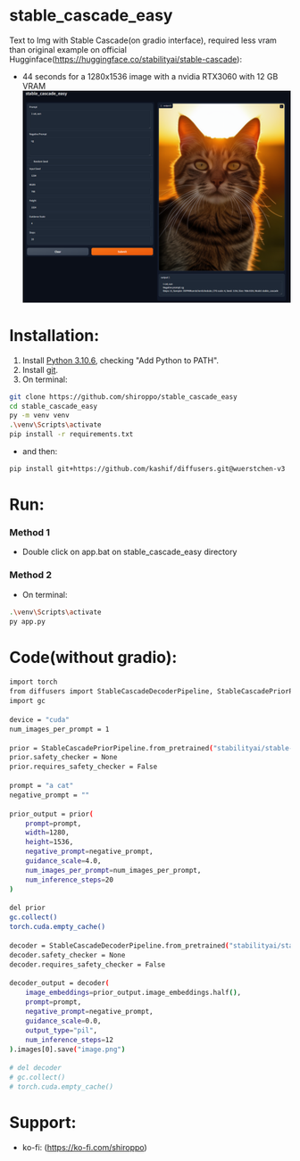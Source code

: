 # stable_cascade_easy
Text to Img with Stable Cascade(on gradio interface), required less vram than original example on official Hugginface(https://huggingface.co/stabilityai/stable-cascade):
- 44 seconds for a 1280x1536 image with a nvidia RTX3060 with 12 GB VRAM
![](src/screenshot.png)

# Installation:
1. Install [Python 3.10.6](https://www.python.org/downloads/release/python-3106/), checking "Add Python to PATH".
2. Install [git](https://git-scm.com/download/win).
3. On terminal:
```bash
git clone https://github.com/shiroppo/stable_cascade_easy
cd stable_cascade_easy
py -m venv venv
.\venv\Scripts\activate
pip install -r requirements.txt
```
- and then:
```bash
pip install git+https://github.com/kashif/diffusers.git@wuerstchen-v3
```
# Run:
### Method 1
- Double click on app.bat on stable_cascade_easy directory
### Method 2
- On terminal:
```bash
.\venv\Scripts\activate
py app.py
```
# Code(without gradio):
```bash
import torch
from diffusers import StableCascadeDecoderPipeline, StableCascadePriorPipeline
import gc

device = "cuda"
num_images_per_prompt = 1

prior = StableCascadePriorPipeline.from_pretrained("stabilityai/stable-cascade-prior", torch_dtype=torch.bfloat16).to(device)
prior.safety_checker = None
prior.requires_safety_checker = False

prompt = "a cat"
negative_prompt = ""

prior_output = prior(
    prompt=prompt,
    width=1280,
    height=1536,
    negative_prompt=negative_prompt,
    guidance_scale=4.0,
    num_images_per_prompt=num_images_per_prompt,
    num_inference_steps=20
)

del prior
gc.collect()
torch.cuda.empty_cache()

decoder = StableCascadeDecoderPipeline.from_pretrained("stabilityai/stable-cascade",  torch_dtype=torch.float16).to(device)
decoder.safety_checker = None
decoder.requires_safety_checker = False

decoder_output = decoder(
    image_embeddings=prior_output.image_embeddings.half(),
    prompt=prompt,
    negative_prompt=negative_prompt,
    guidance_scale=0.0,
    output_type="pil",
    num_inference_steps=12
).images[0].save("image.png")

# del decoder
# gc.collect()
# torch.cuda.empty_cache()
```
# Support:
- ko-fi: (https://ko-fi.com/shiroppo)
